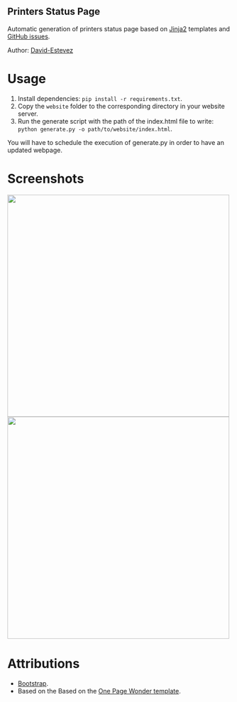 Printers Status Page
------------

Automatic generation of printers status page based on [Jinja2](http://jinja.pocoo.org/docs/2.9/) templates and [GitHub issues](https://github.com/asrob-uc3m/impresoras-asrob/issues/).

Author: [David-Estevez](https://github.com/David-Estevez)

# Usage

1. Install dependencies: `pip install -r requirements.txt`.
2. Copy the `website` folder to the corresponding directory in your website server.
3. Run the generate script with the path of the index.html file to write: `python generate.py -o path/to/website/index.html`.

You will have to schedule the execution of generate.py in order to have an updated webpage. 

# Screenshots

<img src="screenshots/working.png" width=500>
<img src="screenshots/notworking.png" width=500>

# Attributions

* [Bootstrap](http://getbootstrap.com/).
* Based on the Based on the [One Page Wonder template](http://startbootstrap.com/template-overviews/one-page-wonder/).
